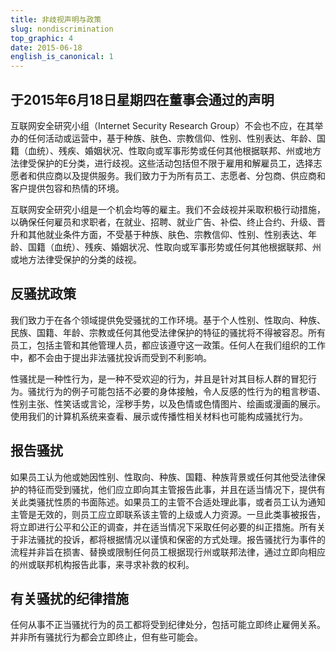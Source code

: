 ```yaml
---
title: 非歧视声明与政策
slug: nondiscrimination
top_graphic: 4
date: 2015-06-18
english_is_canonical: 1
---
```


## 于2015年6月18日星期四在董事会通过的声明

互联网安全研究小组（Internet Security Research Group）不会也不应，在其举办的任何活动或运营中，基于种族、肤色、宗教信仰、性别、性别表达、年龄、国籍（血统）、残疾、婚姻状况、性取向或军事形势或任何其他根据联邦、州或地方法律受保护的E分类，进行歧视。这些活动包括但不限于雇用和解雇员工，选择志愿者和供应商以及提供服务。我们致力于为所有员工、志愿者、分包商、供应商和客户提供包容和热情的环境。

互联网安全研究小组是一个机会均等的雇主。我们不会歧视并采取积极行动措施，以确保任何雇员和求职者，在就业、招聘、就业广告、补偿、终止合约、升级、晋升和其他就业条件方面，不受基于种族、肤色、宗教信仰、性别、性别表达、年龄、国籍（血统）、残疾、婚姻状况、性取向或军事形势或任何其他根据联邦、州或地方法律受保护的分类的歧视。

## 反骚扰政策

我们致力于在各个领域提供免受骚扰的工作环境。基于个人性别、性取向、种族、民族、国籍、年龄、宗教或任何其他受法律保护的特征的骚扰将不得被容忍。所有员工，包括主管和其他管理人员，都应该遵守这一政策。任何人在我们组织的工作中，都不会由于提出非法骚扰投诉而受到不利影响。

性骚扰是一种性行为，是一种不受欢迎的行为，并且是针对其目标人群的冒犯行为。骚扰行为的例子可能包括不必要的身体接触，令人反感的性行为的粗言秽语、性别主张、性笑话或言论，淫秽手势，以及色情或色情图片、绘画或漫画的展示。使用我们的计算机系统来查看、展示或传播性相关材料也可能构成骚扰行为。

## 报告骚扰

如果员工认为他或她因性别、性取向、种族、国籍、种族背景或任何其他受法律保护的特征而受到骚扰，他们应立即向其主管报告此事，并且在适当情况下，提供有关此类骚扰性质的书面陈述。如果员工的主管不合适处理此事，或者员工认为通知主管是无效的，则员工应立即联系该主管的上级或人力资源。一旦此类事被报告，将立即进行公平和公正的调查，并在适当情况下采取任何必要的纠正措施。所有关于非法骚扰的投诉，都将根据情况以谨慎和保密的方式处理。报告骚扰行为事件的流程并非旨在损害、替换或限制任何员工根据现行州或联邦法律，通过立即向相应的州或联邦机构报告此事，来寻求补救的权利。

## 有关骚扰的纪律措施

任何从事不正当骚扰行为的员工都将受到纪律处分，包括可能立即终止雇佣关系。并非所有骚扰行为都会立即终止，但有些可能会。
